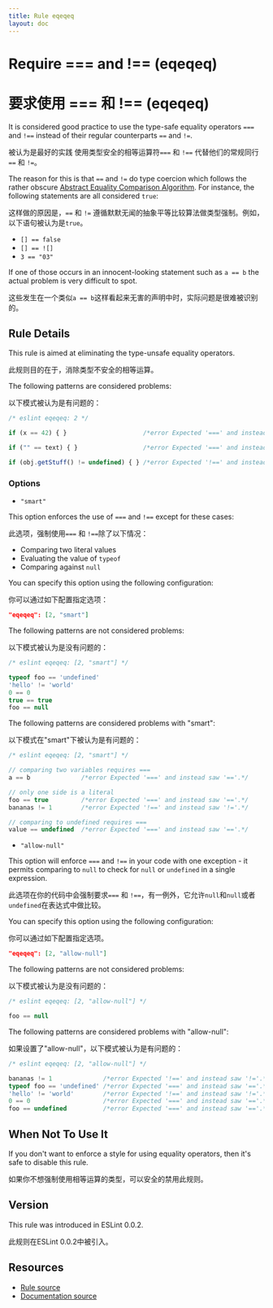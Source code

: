 ```yaml
---
title: Rule eqeqeq
layout: doc
---
```

<!-- Note: No pull requests accepted for this file. See README.md in the root directory for details. -->
# Require === and !== (eqeqeq)
# 要求使用 === 和 !== (eqeqeq)

It is considered good practice to use the type-safe equality operators `===` and `!==` instead of their regular counterparts `==` and `!=`.

被认为是最好的实践 使用类型安全的相等运算符`===` 和 `!==` 代替他们的常规同行`==` 和 `!=`。

The reason for this is that `==` and `!=` do type coercion which follows the rather obscure [Abstract Equality Comparison Algorithm](http://www.ecma-international.org/ecma-262/5.1/#sec-11.9.3).
For instance, the following statements are all considered `true`:

这样做的原因是，`==` 和 `!=` 遵循默默无闻的抽象平等比较算法做类型强制。例如，以下语句被认为是`true`。

* `[] == false`
* `[] == ![]`
* `3 == "03"`

If one of those occurs in an innocent-looking statement such as `a == b` the actual problem is very difficult to spot.

这些发生在一个类似`a == b`这样看起来无害的声明中时，实际问题是很难被识别的。

## Rule Details

This rule is aimed at eliminating the type-unsafe equality operators.

此规则目的在于，消除类型不安全的相等运算。

The following patterns are considered problems:

以下模式被认为是有问题的：

```js
/* eslint eqeqeq: 2 */

if (x == 42) { }                     /*error Expected '===' and instead saw '=='.*/

if ("" == text) { }                  /*error Expected '===' and instead saw '=='.*/

if (obj.getStuff() != undefined) { } /*error Expected '!==' and instead saw '!='.*/
```

### Options

* `"smart"`

This option enforces the use of `===` and `!==` except for these cases:

此选项，强制使用`===` 和 `!==`除了以下情况：

* Comparing two literal values
* Evaluating the value of `typeof`
* Comparing against `null`

You can specify this option using the following configuration:

你可以通过如下配置指定选项：

```json
"eqeqeq": [2, "smart"]
```

The following patterns are not considered problems:

以下模式被认为是没有问题的：

```js
/* eslint eqeqeq: [2, "smart"] */

typeof foo == 'undefined'
'hello' != 'world'
0 == 0
true == true
foo == null
```

The following patterns are considered problems with "smart":

以下模式在"smart"下被认为是有问题的：

```js
/* eslint eqeqeq: [2, "smart"] */

// comparing two variables requires ===
a == b              /*error Expected '===' and instead saw '=='.*/

// only one side is a literal
foo == true         /*error Expected '===' and instead saw '=='.*/
bananas != 1        /*error Expected '!==' and instead saw '!='.*/

// comparing to undefined requires ===
value == undefined  /*error Expected '===' and instead saw '=='.*/
```

* `"allow-null"`

This option will enforce `===` and `!==` in your code with one exception - it permits comparing to `null` to check for `null` or `undefined` in a single expression.

此选项在你的代码中会强制要求`===` 和 `!==`，有一例外，它允许`null`和`null`或者`undefined`在表达式中做比较。

You can specify this option using the following configuration:

你可以通过如下配置指定选项。

```json
"eqeqeq": [2, "allow-null"]
```

The following patterns are not considered problems:

以下模式被认为是没有问题的：

```js
/* eslint eqeqeq: [2, "allow-null"] */

foo == null
```

The following patterns are considered problems with "allow-null":

如果设置了"allow-null"，以下模式被认为是有问题的：

```js
/* eslint eqeqeq: [2, "allow-null"] */

bananas != 1              /*error Expected '!==' and instead saw '!='.*/
typeof foo == 'undefined' /*error Expected '===' and instead saw '=='.*/
'hello' != 'world'        /*error Expected '!==' and instead saw '!='.*/
0 == 0                    /*error Expected '===' and instead saw '=='.*/
foo == undefined          /*error Expected '===' and instead saw '=='.*/
```

## When Not To Use It

If you don't want to enforce a style for using equality operators, then it's safe to disable this rule.

如果你不想强制使用相等运算的类型，可以安全的禁用此规则。

## Version

This rule was introduced in ESLint 0.0.2.

此规则在ESLint 0.0.2中被引入。

## Resources

* [Rule source](https://github.com/eslint/eslint/tree/master/lib/rules/eqeqeq.js)
* [Documentation source](https://github.com/eslint/eslint/tree/master/docs/rules/eqeqeq.md)
